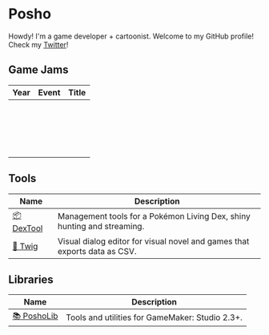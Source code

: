 # Posho

Howdy! I'm a game developer + cartoonist. Welcome to my GitHub profile! Check my [Twitter](https://twitter.com/PoshoDev)!



## Game Jams

| Year | Event | Title |
| ---- | ----- | ----- |
|      |       |       |
|      |       |       |
|      |       |       |
|      |       |       |
|      |       |       |
|      |       |       |
|      |       |       |
|      |       |       |
|      |       |       |
|      |       |       |
|      |       |       |
|      |       |       |
|      |       |       |
|      |       |       |
|      |       |       |
|      |       |       |
|      |       |       |
|      |       |       |
|      |       |       |



## Tools

| Name                                             | Description                                                  |
| ------------------------------------------------ | ------------------------------------------------------------ |
| [📦 DexTool](https://github.com/PoshoDev/DexTool) | Management tools for a Pokémon Living Dex, shiny hunting and streaming. |
| [🌱 Twig](https://github.com/PoshoDev/Twig)       | Visual dialog editor for visual novel and games that exports data as CSV. |



## Libraries

| Name                                               | Description                                     |
| -------------------------------------------------- | ----------------------------------------------- |
| [📚 PoshoLib](https://github.com/PoshoDev/PoshoLib) | Tools and utilities for GameMaker: Studio 2.3+. |

